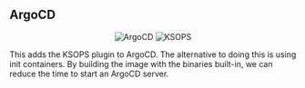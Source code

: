 ## ArgoCD

</div>

<div align="center">

![ArgoCD](https://argo-cd.readthedocs.io/en/stable/)
![KSOPS](https://github.com/viaduct-ai/kustomize-sops)

</div>

This adds the KSOPS plugin to ArgoCD. The alternative to doing this is using init containers. By building the image with the binaries built-in, we can reduce the time to start an ArgoCD server.
